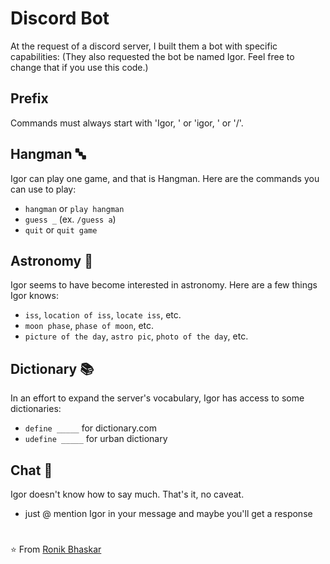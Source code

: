 # Discord Bot

At the request of a discord server, I built them a bot with specific capabilities:
(They also requested the bot be named Igor. Feel free to change that if you use this code.)

## Prefix

Commands must always start with 'Igor, ' or 'igor, ' or '/'.

## Hangman 🔤

Igor can play one game, and that is Hangman. Here are the commands you can use to play:

 - `hangman` or `play hangman`
 - `guess _` (ex. `/guess a`)
 - `quit` or `quit game`

## Astronomy 🔭

Igor seems to have become interested in astronomy. Here are a few things Igor knows:

 - `iss`, `location of iss`, `locate iss`, etc.
 - `moon phase`, `phase of moon`, etc.
 - `picture of the day`, `astro pic`, `photo of the day`, etc.

## Dictionary 📚

In an effort to expand the server's vocabulary, Igor has access to some dictionaries:

 - `define _____` for dictionary.com
 - `udefine _____` for urban dictionary

## Chat 💬

Igor doesn't know how to say much. That's it, no caveat.

 - just @ mention Igor in your message and maybe you'll get a response

#

⭐️ From [Ronik Bhaskar](https://github.com/ronikbhaskar)
